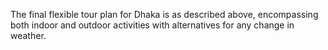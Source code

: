 The final flexible tour plan for Dhaka is as described above, encompassing both indoor and outdoor activities with alternatives for any change in weather.